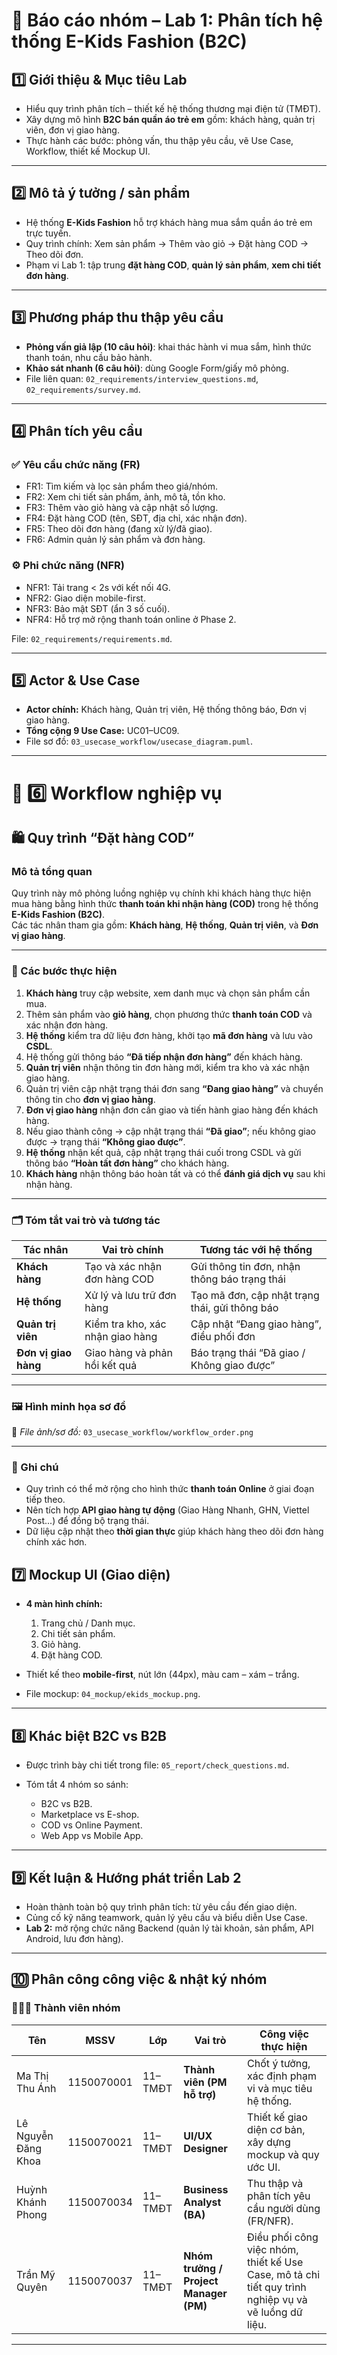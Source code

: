 # 🧩 Báo cáo nhóm – Lab 1: Phân tích hệ thống E-Kids Fashion (B2C)

## **1️⃣ Giới thiệu & Mục tiêu Lab**

* Hiểu quy trình phân tích – thiết kế hệ thống thương mại điện tử (TMĐT).
* Xây dựng mô hình **B2C bán quần áo trẻ em** gồm: khách hàng, quản trị viên, đơn vị giao hàng.
* Thực hành các bước: phỏng vấn, thu thập yêu cầu, vẽ Use Case, Workflow, thiết kế Mockup UI.

---

## **2️⃣ Mô tả ý tưởng / sản phẩm**

* Hệ thống **E-Kids Fashion** hỗ trợ khách hàng mua sắm quần áo trẻ em trực tuyến.
* Quy trình chính: Xem sản phẩm → Thêm vào giỏ → Đặt hàng COD → Theo dõi đơn.
* Phạm vi Lab 1: tập trung **đặt hàng COD**, **quản lý sản phẩm**, **xem chi tiết đơn hàng**.

---

## **3️⃣ Phương pháp thu thập yêu cầu**

* **Phỏng vấn giả lập (10 câu hỏi)**: khai thác hành vi mua sắm, hình thức thanh toán, nhu cầu bảo hành.
* **Khảo sát nhanh (6 câu hỏi)**: dùng Google Form/giấy mô phỏng.
* File liên quan: `02_requirements/interview_questions.md`, `02_requirements/survey.md`.

---

## **4️⃣ Phân tích yêu cầu**

### ✅ **Yêu cầu chức năng (FR)**

* FR1: Tìm kiếm và lọc sản phẩm theo giá/nhóm.
* FR2: Xem chi tiết sản phẩm, ảnh, mô tả, tồn kho.
* FR3: Thêm vào giỏ hàng và cập nhật số lượng.
* FR4: Đặt hàng COD (tên, SĐT, địa chỉ, xác nhận đơn).
* FR5: Theo dõi đơn hàng (đang xử lý/đã giao).
* FR6: Admin quản lý sản phẩm và đơn hàng.

### ⚙️ **Phi chức năng (NFR)**

* NFR1: Tải trang < 2s với kết nối 4G.
* NFR2: Giao diện mobile-first.
* NFR3: Bảo mật SĐT (ẩn 3 số cuối).
* NFR4: Hỗ trợ mở rộng thanh toán online ở Phase 2.

File: `02_requirements/requirements.md`.

---

## **5️⃣ Actor & Use Case**

* **Actor chính:** Khách hàng, Quản trị viên, Hệ thống thông báo, Đơn vị giao hàng.
* **Tổng cộng 9 Use Case:** UC01–UC09.
* File sơ đồ: `03_usecase_workflow/usecase_diagram.puml`.
---

# 🧭 6️⃣ Workflow nghiệp vụ

## 🛍️ Quy trình “Đặt hàng COD”

### Mô tả tổng quan
Quy trình này mô phỏng luồng nghiệp vụ chính khi khách hàng thực hiện mua hàng bằng hình thức **thanh toán khi nhận hàng (COD)** trong hệ thống **E-Kids Fashion (B2C)**.  
Các tác nhân tham gia gồm: **Khách hàng**, **Hệ thống**, **Quản trị viên**, và **Đơn vị giao hàng**.

---

### 🔄 Các bước thực hiện

1. **Khách hàng** truy cập website, xem danh mục và chọn sản phẩm cần mua.  
2. Thêm sản phẩm vào **giỏ hàng**, chọn phương thức **thanh toán COD** và xác nhận đơn hàng.  
3. **Hệ thống** kiểm tra dữ liệu đơn hàng, khởi tạo **mã đơn hàng** và lưu vào **CSDL**.  
4. Hệ thống gửi thông báo **“Đã tiếp nhận đơn hàng”** đến khách hàng.  
5. **Quản trị viên** nhận thông tin đơn hàng mới, kiểm tra kho và xác nhận giao hàng.  
6. Quản trị viên cập nhật trạng thái đơn sang **“Đang giao hàng”** và chuyển thông tin cho **đơn vị giao hàng**.  
7. **Đơn vị giao hàng** nhận đơn cần giao và tiến hành giao hàng đến khách hàng.  
8. Nếu giao thành công → cập nhật trạng thái **“Đã giao”**; nếu không giao được → trạng thái **“Không giao được”**.  
9. **Hệ thống** nhận kết quả, cập nhật trạng thái cuối trong CSDL và gửi thông báo **“Hoàn tất đơn hàng”** cho khách hàng.  
10. **Khách hàng** nhận thông báo hoàn tất và có thể **đánh giá dịch vụ** sau khi nhận hàng.

---

### 🗂️ Tóm tắt vai trò và tương tác

| Tác nhân | Vai trò chính | Tương tác với hệ thống |
|-----------|----------------|------------------------|
| **Khách hàng** | Tạo và xác nhận đơn hàng COD | Gửi thông tin đơn, nhận thông báo trạng thái |
| **Hệ thống** | Xử lý và lưu trữ đơn hàng | Tạo mã đơn, cập nhật trạng thái, gửi thông báo |
| **Quản trị viên** | Kiểm tra kho, xác nhận giao hàng | Cập nhật “Đang giao hàng”, điều phối đơn |
| **Đơn vị giao hàng** | Giao hàng và phản hồi kết quả | Báo trạng thái “Đã giao / Không giao được” |

---

### 🖼️ Hình minh họa sơ đồ
📁 *File ảnh/sơ đồ:* `03_usecase_workflow/workflow_order.png`

---

### 💬 Ghi chú
- Quy trình có thể mở rộng cho hình thức **thanh toán Online** ở giai đoạn tiếp theo.  
- Nên tích hợp **API giao hàng tự động** (Giao Hàng Nhanh, GHN, Viettel Post...) để đồng bộ trạng thái.  
- Dữ liệu cập nhật theo **thời gian thực** giúp khách hàng theo dõi đơn hàng chính xác hơn.


## **7️⃣ Mockup UI (Giao diện)**

* **4 màn hình chính:**

  1. Trang chủ / Danh mục.
  2. Chi tiết sản phẩm.
  3. Giỏ hàng.
  4. Đặt hàng COD.
* Thiết kế theo **mobile-first**, nút lớn (44px), màu cam – xám – trắng.
* File mockup: `04_mockup/ekids_mockup.png`.

---

## **8️⃣ Khác biệt B2C vs B2B**

* Được trình bày chi tiết trong file: `05_report/check_questions.md`.
* Tóm tắt 4 nhóm so sánh:

  * B2C vs B2B.
  * Marketplace vs E-shop.
  * COD vs Online Payment.
  * Web App vs Mobile App.

---

## **9️⃣ Kết luận & Hướng phát triển Lab 2**

* Hoàn thành toàn bộ quy trình phân tích: từ yêu cầu đến giao diện.
* Củng cố kỹ năng teamwork, quản lý yêu cầu và biểu diễn Use Case.
* **Lab 2:** mở rộng chức năng Backend (quản lý tài khoản, sản phẩm, API Android, lưu đơn hàng).

---

## **🔟 Phân công công việc & nhật ký nhóm**

### 🧑‍🤝‍🧑 Thành viên nhóm

| **Tên**             | **MSSV**       | **Lớp**     | **Vai trò**                            | **Công việc thực hiện**                                                                              |
| ------------------- | -------------- | ----------- | -------------------------------------- | ---------------------------------------------------------------------------------------------------- |
| Ma Thị Thu Ánh      | 1150070001     | 11–TMĐT     | **Thành viên (PM hỗ trợ)**             | Chốt ý tưởng, xác định phạm vi và mục tiêu hệ thống.                                                 |
| Lê Nguyễn Đăng Khoa | 1150070021     | 11–TMĐT     | **UI/UX Designer**                     | Thiết kế giao diện cơ bản, xây dựng mockup và quy ước UI.                                            |
| Huỳnh Khánh Phong   | 1150070034     | 11–TMĐT     | **Business Analyst (BA)**              | Thu thập và phân tích yêu cầu người dùng (FR/NFR).                                                   |
| Trần Mỹ Quyên   | 1150070037 | 11–TMĐT | **Nhóm trưởng / Project Manager (PM)** | Điều phối công việc nhóm, thiết kế Use Case, mô tả chi tiết quy trình nghiệp vụ và vẽ luồng dữ liệu. |

---


